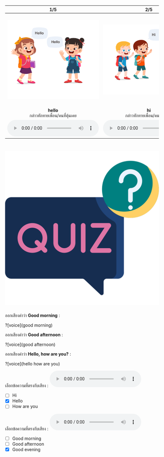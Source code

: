 <div class="carrousel">


|1/5|2/5|3/5|4/5|5/5|
| :----: | :----: | :----: | :----: | :----: |
|![](/media/img/greeting/hello.svg)|![](/media/img/greeting/hi.svg)|![](/media/img/greeting/good&#x20;morning.svg)|![](/media/img/greeting/good&#x20;afternoon.svg)|![](/media/img/greeting/good&#x20;evening.svg)|
|**hello**<br>กล่าวทักทายเพื่อน/คนที่คุ้นเคย|**hi**<br>กล่าวทักทายเพื่อน/คนที่คุ้นเคย|**good morning**<br>กล่าวทักทายในตอนเช้า|**good afternoon**<br>กล่าวทักทายในตอนบ่าย|**good evening**<br>กล่าวทักทายในตอนเย็น|
|![](/media/audio/hello.mp3)|![](/media/audio/hi.mp3)|![](/media/audio/good&#x20;morning.mp3)|![](/media/audio/good&#x20;afternoon.mp3)|![](/media/audio/good&#x20;evening.mp3)|

</div>



# ![icon](/media/icons/quiz.svg) 


ออกเสียงคำว่า **Good morning** :

?[voice](good morning)


ออกเสียงคำว่า **Good afternoon** :

?[voice](good afternoon)

ออกเสียงคำว่า **Hello, how are you?** :

?[voice](hello how are you)

เลือกข้อความที่ตรงกับเสียง : ![](/media/audio/hello.mp3)
 - [ ] Hi
 - [x] Hello
 - [ ] How are you

 เลือกข้อความที่ตรงกับเสียง : ![](/media/audio/good&#x20;evening.mp3)
 - [ ] Good morning
 - [ ] Good afternoon
 - [x] Good evening